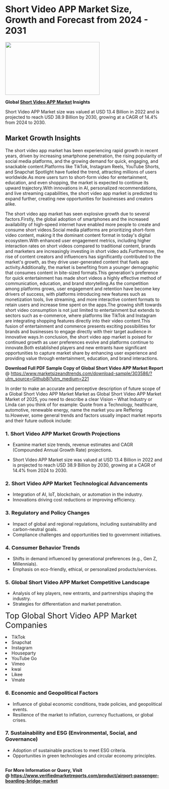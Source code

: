 <H1>Short Video APP Market Size, Growth and Forecast from 2024 - 2031</H1><img class="aligncenter size-medium wp-image-584254" src="https://thirdeyenews.in/wp-content/uploads/2024/09/Global-Market-Research-300x168.jpeg" alt="" width="300" height="168" /><p><strong>Global&nbsp;<a href="https://www.marketsizeandtrends.com/download-sample/303586/?utm_source=Github8j?utm_medium=221">Short Video APP Market</a> Insights</strong></p><p>Short Video APP Market size was valued at USD 13.4 Billion in 2022 and is projected to reach USD 38.9 Billion by 2030, growing at a CAGR of 14.4% from 2024 to 2030.</p><p><h2>Market Growth Insights</h2> <p>The short video app market has been experiencing rapid growth in recent years, driven by increasing smartphone penetration, the rising popularity of social media platforms, and the growing demand for quick, engaging, and snackable content.Platforms like TikTok, Instagram Reels, YouTube Shorts, and Snapchat Spotlight have fueled the trend, attracting millions of users worldwide.As more users turn to short-form video for entertainment, education, and even shopping, the market is expected to continue its upward trajectory.With innovations in AI, personalized recommendations, and live streaming capabilities, the short video app market is predicted to expand further, creating new opportunities for businesses and creators alike.</p> <p>The short video app market has seen explosive growth due to several factors.Firstly, the global adoption of smartphones and the increased availability of high-speed internet have enabled more people to create and consume short videos.Social media platforms are prioritizing short-form video content, making it the dominant content format in today's digital ecosystem.With enhanced user engagement metrics, including higher interaction rates on short videos compared to traditional content, brands and marketers are increasingly investing in short video ads.Furthermore, the rise of content creators and influencers has significantly contributed to the market's growth, as they drive user-generated content that fuels app activity.Additionally, the market is benefiting from a younger demographic that consumes content in bite-sized formats.This generation's preference for quick entertainment has made short videos a highly effective method of communication, education, and brand storytelling.As the competition among platforms grows, user engagement and retention have become key drivers of success, with platforms introducing new features such as monetization tools, live streaming, and more interactive content formats to retain users and increase time spent on the apps.The growing shift towards short video consumption is not just limited to entertainment but extends to sectors such as e-commerce, where platforms like TikTok and Instagram are integrating shopping features directly into their video content.This fusion of entertainment and commerce presents exciting possibilities for brands and businesses to engage directly with their target audience in innovative ways.In conclusion, the short video app market is poised for continued growth as user preferences evolve and platforms continue to innovate.Both established players and new entrants have significant opportunities to capture market share by enhancing user experience and providing value through entertainment, education, and brand interactions.</p> <p><span class=""><strong>Download Full PDF Sample Copy of Global Short Video APP Market Report</strong> @ <a href="https://www.marketsizeandtrends.com/download-sample/303586/?utm_source=Github8j?utm_medium=221" target="_blank">https://www.marketsizeandtrends.com/download-sample/303586/?utm_source=Github8j?utm_medium=221</a></span></p><p>In order to make an accurate and perceptive description of future scope of a Global&nbsp;Short Video APP Market Market as Global&nbsp;Short Video APP Market Market of 2025, you need to describe a clear Vision &ndash; What Industry or Linda can you think of for example: Quote from a Technology, healthcare, automotive, renewable energy, name the market you are Reffering to.However, some general trends and factors usually impact market reports and their future outlook include:</p><h3>1.&nbsp;<strong>Short Video APP Market Growth Projections</strong></h3><ul><li>Examine market size trends, revenue estimates and CAGR (Compounded Annual Growth Rate) projections.</li><li><p>Short Video APP Market size was valued at USD 13.4 Billion in 2022 and is projected to reach USD 38.9 Billion by 2030, growing at a CAGR of 14.4% from 2024 to 2030.</p></li></ul><h3>2.&nbsp;<strong>Short Video APP Market Technological Advancements</strong></h3><ul><li>Integration of AI, IoT, blockchain, or automation in the industry.</li><li>Innovations driving cost reductions or improving efficiency.</li></ul><h3>3.&nbsp;<strong>Regulatory and Policy Changes</strong></h3><ul><li>Impact of global and regional regulations, including sustainability and carbon-neutral goals.</li><li>Compliance challenges and opportunities tied to government initiatives.</li></ul><h3>4.&nbsp;<strong>Consumer Behavior Trends</strong></h3><ul><li>Shifts in demand influenced by generational preferences (e.g., Gen Z, Millennials).</li><li>Emphasis on eco-friendly, ethical, or personalized products/services.</li></ul><h3>5.&nbsp;<strong>Global Short Video APP Market Competitive Landscape</strong></h3><ul><li>Analysis of key players, new entrants, and partnerships shaping the industry.</li><li>Strategies for differentiation and market penetration.</li></ul><p data-pm-slice="1 1 []"><span style="color: inherit; font-family: inherit; font-size: 25px;">Top Global Short Video APP Market Companies</span></p><div class="" data-test-id=""><p><li>TikTok</li><li> Snapchat</li><li> Instagram</li><li> Houseparty</li><li> YouTube Go</li><li> Vimeo</li><li> kwai</li><li> Likee</li><li> Vmate</li></p></div><h3>6.&nbsp;<strong>Economic and Geopolitical Factors</strong></h3><ul><li>Influence of global economic conditions, trade policies, and geopolitical events.</li><li>Resilience of the market to inflation, currency fluctuations, or global crises.</li></ul><h3>7.&nbsp;<strong>Sustainability and ESG (Environmental, Social, and Governance)</strong></h3><ul><li>Adoption of sustainable practices to meet ESG criteria.</li><li>Opportunities in green technologies and circular economy principles.</li></ul><h2><strong style="font-size: 14px;">For More Information or Query, Visit @&nbsp;</strong><a style="background-color: #ffffff; font-size: 14px;" href="https://www.marketsizeandtrends.com/report/short-video-app-market/" target="_blank">https://www.verifiedmarketreports.com/product/airport-passenger-boarding-bridge-market</a></h2>